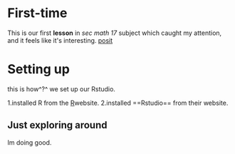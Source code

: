 # First-time
This is our first **lesson** in *sec math 17* subject which caught my attention, and it feels like it's interesting.
[posit](https://posit.co)

# Setting up

this is how^?^ we set up our Rstudio.

1.installed R from the [R](www.r-project.org)website.
2.installed ==Rstudio== from their website.

## Just exploring around

Im doing good.
